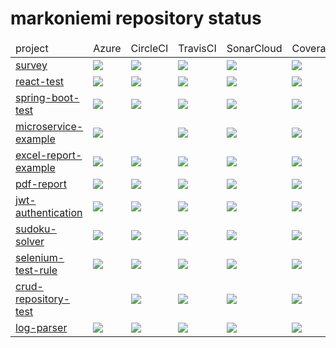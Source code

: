 # markoniemi repository status

<!--
survey
react-test
spring-boot-test
microservice-example
excel-report-example
pdf-report
jwt-authentication
sudoku-solver
selenium-test-rule
crud-repository-test
log-parser
spring-mvc
react-survey
electronic-life
game-of-life
-->

<table>
<thead>
<td>project</td><td>Azure</td><td>CircleCI</td><td>TravisCI</td><td>SonarCloud</td><td>Coverage</td><td>Snyk</td>
</thead>
<tr>
<td><a href="https://github.com/markoniemi/survey">survey</a></td>
<td>
<a href="https://dev.azure.com/markoniemi0275/markoniemi/_build/latest?definitionId=3&branchName=master">
<image src="https://dev.azure.com/markoniemi0275/markoniemi/_apis/build/status/markoniemi.survey?branchName=master"/>
</a>
</td>
<td>
<a href="https://circleci.com/gh/markoniemi/survey">
<image src="https://circleci.com/gh/markoniemi/survey.svg?style=svg"/>
<a/>
</td>
<td>
<a href="https://travis-ci.org/markoniemi/survey">
<image src="https://travis-ci.org/markoniemi/survey.svg?branch=master"/>
<a/>
</td>
<td>
<a href="https://sonarcloud.io/dashboard?id=org.survey%3Asurvey">
<image src="https://sonarcloud.io/api/project_badges/measure?project=org.survey%3Asurvey&metric=alert_status"/>
<a/>
</td>
<td>
<a href="https://sonarcloud.io/dashboard?id=org.survey%3Asurvey">
<image src="https://sonarcloud.io/api/project_badges/measure?project=org.survey%3Asurvey&metric=coverage"/>
<a/>
</td>
<td>
<a href="https://snyk.io/test/github/markoniemi/survey">
<image src="https://snyk.io/test/github/markoniemi/survey/badge.svg"/>
</td>
</tr>
<tr>
<td><a href="https://github.com/markoniemi/react-test">react-test</a></td>
<td>
<a href="https://dev.azure.com/markoniemi0275/markoniemi/_build/latest?definitionId=4&branchName=master">
<image src="https://dev.azure.com/markoniemi0275/markoniemi/_apis/build/status/markoniemi.react-test?branchName=master"/>
</a>
</td>
<td>
<a href="https://circleci.com/gh/markoniemi/react-test">
<image src="https://circleci.com/gh/markoniemi/react-test.svg?style=svg"/>
<a/>
</td>
<td>
<a href="https://travis-ci.org/markoniemi/react-test">
<image src="https://travis-ci.org/markoniemi/react-test.svg?branch=master"/>
<a/>
</td>
<td>
<a href="https://sonarcloud.io/dashboard?id=markoniemi%3Areact-test">
<image src="https://sonarcloud.io/api/project_badges/measure?project=markoniemi%3Areact-test&metric=alert_status"/>
<a/>
</td>
<td>
<a href="https://coveralls.io/r/markoniemi/react-test?branch=master">
<image src="https://img.shields.io/coveralls/markoniemi/react-test/master.svg"/>
<a/>
</td>
<td>
<a href="https://snyk.io/test/github/markoniemi/react-test">
<image src="https://snyk.io/test/github/markoniemi/react-test/badge.svg"/>
</td>
</tr>
<tr>
<td><a href="https://github.com/markoniemi/spring-boot-test">spring-boot-test</a></td>
<td>
<a href="https://dev.azure.com/markoniemi0275/markoniemi/_build/latest?definitionId=4&branchName=master">
<image src="https://dev.azure.com/markoniemi0275/markoniemi/_apis/build/status/markoniemi.spring-boot-test?branchName=master"/>
</a>
</td>
<td>
<a href="https://circleci.com/gh/markoniemi/spring-boot-test">
<image src="https://circleci.com/gh/markoniemi/spring-boot-test.svg?style=svg"/>
<a/>
</td>
<td>
<a href="https://travis-ci.org/markoniemi/spring-boot-test">
<image src="https://travis-ci.org/markoniemi/spring-boot-test.svg?branch=master"/>
<a/>
</td>
<td>
<a href="https://sonarcloud.io/dashboard?id=org.survey%3Aspring-boot-test">
<image src="https://sonarcloud.io/api/project_badges/measure?project=org.survey%3Aspring-boot-test&metric=alert_status"/>
<a/>
</td>
<td>
<a href="https://sonarcloud.io/dashboard?id=org.survey%3Aspring-boot-test">
<image src="https://sonarcloud.io/api/project_badges/measure?project=org.survey%3Aspring-boot-test&metric=coverage"/>
<a/>
</td>
<td>
<a href="https://snyk.io/test/github/markoniemi/spring-boot-test">
<image src="https://snyk.io/test/github/markoniemi/spring-boot-test/badge.svg"/>
</td>
</tr>
<tr>
<td><a href="https://github.com/markoniemi/microservice-example">microservice-example</a></td>
<td>
<a href="https://dev.azure.com/markoniemi0275/markoniemi/_build/latest?definitionId=8&branchName=master">
<image src="https://dev.azure.com/markoniemi0275/markoniemi/_apis/build/status/markoniemi.microservice-example?branchName=master"/>
</a>
</td>
<td>
<!--
<a href="https://circleci.com/gh/markoniemi/microservice-example">
<image src="https://circleci.com/gh/markoniemi/microservice-example.svg?style=svg"/>
<a/>
-->
</td>
<td>
<a href="https://travis-ci.org/markoniemi/microservice-example">
<image src="https://travis-ci.org/markoniemi/microservice-example.svg?branch=master"/>
<a/>
</td>
<td>
<a href="https://sonarcloud.io/dashboard?id=org.cloud-config%3Amicroservice-example">
<image src="https://sonarcloud.io/api/project_badges/measure?project=org.cloud-config%3Amicroservice-example&metric=alert_status"/>
<a/>
</td>
<td>
<a href="https://sonarcloud.io/dashboard?id=org.cloud-config%3Amicroservice-example">
<image src="https://sonarcloud.io/api/project_badges/measure?project=org.cloud-config%3Amicroservice-example&metric=coverage"/>
<a/>
</td>
<td>
<a href="https://snyk.io/test/github/markoniemi/microservice-example">
<image src="https://snyk.io/test/github/markoniemi/microservice-example/badge.svg"/>
</td>
</tr>
<tr>
<td><a href="https://github.com/markoniemi/excel-report-example">excel-report-example</a></td>
<td>
<a href="https://dev.azure.com/markoniemi0275/markoniemi/_build/latest?definitionId=1&branchName=master">
<image src="https://dev.azure.com/markoniemi0275/markoniemi/_apis/build/status/markoniemi.excel-report-example?branchName=master"/>
</a>
</td>
<td>
<a href="https://circleci.com/gh/markoniemi/excel-report-example">
<image src="https://circleci.com/gh/markoniemi/excel-report-example.svg?style=svg"/>
<a/>
</td>
<td>
<a href="https://travis-ci.org/markoniemi/excel-report-example">
<image src="https://travis-ci.org/markoniemi/excel-report-example.svg?branch=master"/>
<a/>
</td>
<td>
<a href="https://sonarcloud.io/dashboard?id=org.excel-report-example%3Aexcel-report-example">
<image src="https://sonarcloud.io/api/project_badges/measure?project=org.excel-report-example%3Aexcel-report-example&metric=alert_status"/>
<a/>
</td>
<td>
<a href="https://sonarcloud.io/dashboard?id=org.excel-report-example%3Aexcel-report-example">
<image src="https://sonarcloud.io/api/project_badges/measure?project=org.excel-report-example%3Aexcel-report-example&metric=coverage"/>
<a/>
</td>
<td>
<a href="https://snyk.io/test/github/markoniemi/excel-report-example">
<image src="https://snyk.io/test/github/markoniemi/excel-report-example/badge.svg"/>
</td>
</tr>
<tr>
<td><a href="https://github.com/markoniemi/pdf-report">pdf-report</a></td>
<td>
<a href="https://dev.azure.com/markoniemi0275/markoniemi/_build/latest?definitionId=2&branchName=master">
<image src="https://dev.azure.com/markoniemi0275/markoniemi/_apis/build/status/markoniemi.pdf-report?branchName=master"/>
</a>
</td>
<td>
<a href="https://circleci.com/gh/markoniemi/pdf-report">
<image src="https://circleci.com/gh/markoniemi/pdf-report.svg?style=svg"/>
<a/>
</td>
<td>
<a href="https://travis-ci.org/markoniemi/pdf-report">
<image src="https://travis-ci.org/markoniemi/pdf-report.svg?branch=master"/>
<a/>
</td>
<td>
<a href="https://sonarcloud.io/dashboard?id=org.pdf-report%3Apdf-report">
<image src="https://sonarcloud.io/api/project_badges/measure?project=org.pdf-report%3Apdf-report&metric=alert_status"/>
<a/>
</td>
<td>
<a href="https://sonarcloud.io/dashboard?id=org.pdf-report%3Apdf-report">
<image src="https://sonarcloud.io/api/project_badges/measure?project=org.pdf-report%3Apdf-report&metric=coverage"/>
<a/>
</td>
<td>
<a href="https://snyk.io/test/github/markoniemi/pdf-report">
<image src="https://snyk.io/test/github/markoniemi/pdf-report/badge.svg"/>
</td>
</tr>
<tr>
<td><a href="https://github.com/markoniemi/jwt-authentication">jwt-authentication</a></td>
<td>
<a href="https://dev.azure.com/markoniemi0275/markoniemi/_build/latest?definitionId=11&branchName=master">
<image src="https://dev.azure.com/markoniemi0275/markoniemi/_apis/build/status/markoniemi.jwt-authentication?branchName=master"/>
</a>
</td>
<td>
<a href="https://circleci.com/gh/markoniemi/jwt-authentication">
<image src="https://circleci.com/gh/markoniemi/jwt-authentication.svg?style=svg"/>
<a/>
</td>
<td>
<a href="https://travis-ci.org/markoniemi/jwt-authentication">
<image src="https://travis-ci.org/markoniemi/jwt-authentication.svg?branch=master"/>
<a/>
</td>
<td>
<a href="https://sonarcloud.io/dashboard?id=org.jwt%3Ajwt-authentication">
<image src="https://sonarcloud.io/api/project_badges/measure?project=org.jwt%3Ajwt-authentication&metric=alert_status"/>
<a/>
</td>
<td>
<a href="https://sonarcloud.io/dashboard?id=org.jwt%3Ajwt-authentication">
<image src="https://sonarcloud.io/api/project_badges/measure?project=org.jwt%3Ajwt-authentication&metric=coverage"/>
<a/>
</td>
<td>
<a href="https://snyk.io/test/github/markoniemi/jwt-authentication">
<image src="https://snyk.io/test/github/markoniemi/jwt-authentication/badge.svg"/>
</td>
</tr>
<tr>
<td><a href="https://github.com/markoniemi/sudoku-solver">sudoku-solver</a></td>
<td>
<a href="https://dev.azure.com/markoniemi0275/markoniemi/_build/latest?definitionId=10&branchName=master">
<image src="https://dev.azure.com/markoniemi0275/markoniemi/_apis/build/status/markoniemi.sudoku-solver?branchName=master"/>
</a>
</td>
<td>
<a href="https://circleci.com/gh/markoniemi/sudoku-solver">
<image src="https://circleci.com/gh/markoniemi/sudoku-solver.svg?style=svg"/>
<a/>
</td>
<td>
<a href="https://travis-ci.org/markoniemi/sudoku-solver">
<image src="https://travis-ci.org/markoniemi/sudoku-solver.svg?branch=master"/>
<a/>
</td>
<td>
<a href="https://sonarcloud.io/dashboard?id=com.tieto.sudoku%3Asudoku-solver">
<image src="https://sonarcloud.io/api/project_badges/measure?project=com.tieto.sudoku%3Asudoku-solver&metric=alert_status"/>
<a/>
</td>
<td>
<a href="https://sonarcloud.io/dashboard?id=com.tieto.sudoku%3Asudoku-solver">
<image src="https://sonarcloud.io/api/project_badges/measure?project=com.tieto.sudoku%3Asudoku-solver&metric=coverage"/>
<a/>
</td>
<td>
<a href="https://snyk.io/test/github/markoniemi/sudoku-solver">
<image src="https://snyk.io/test/github/markoniemi/sudoku-solver/badge.svg"/>
</td>
</tr>
<tr>
<td><a href="https://github.com/markoniemi/selenium-test-rule">selenium-test-rule</a></td>
<td>
<a href="https://dev.azure.com/markoniemi0275/markoniemi/_build/latest?definitionId=5&branchName=master">
<image src="https://dev.azure.com/markoniemi0275/markoniemi/_apis/build/status/markoniemi.selenium-test-rule?branchName=master"/>
</a>
</td>
<td>
<a href="https://circleci.com/gh/markoniemi/selenium-test-rule">
<image src="https://circleci.com/gh/markoniemi/selenium-test-rule.svg?style=svg"/>
<a/>
</td>
<td>
<a href="https://travis-ci.org/markoniemi/selenium-test-rule">
<image src="https://travis-ci.org/markoniemi/selenium-test-rule.svg?branch=master"/>
<a/>
</td>
<td>
<a href="https://sonarcloud.io/dashboard?id=org.markoniemi%3Aselenium-test-rule">
<image src="https://sonarcloud.io/api/project_badges/measure?project=org.markoniemi%3Aselenium-test-rule&metric=alert_status"/>
<a/>
</td>
<td>
<a href="https://sonarcloud.io/dashboard?id=org.markoniemi%3Aselenium-test-rule">
<image src="https://sonarcloud.io/api/project_badges/measure?project=org.markoniemi%3Aselenium-test-rule&metric=coverage"/>
<a/>
</td>
<td>
<a href="https://snyk.io/test/github/markoniemi/selenium-test-rule">
<image src="https://snyk.io/test/github/markoniemi/selenium-test-rule/badge.svg"/>
</td>
</tr>
<tr>
<td><a href="https://github.com/markoniemi/crud-repository-test">crud-repository-test</a></td>
<td>
<!--
<a href="https://dev.azure.com/markoniemi0275/markoniemi/_build/latest?definitionId=4&branchName=master">
<image src="https://dev.azure.com/markoniemi0275/markoniemi/_apis/build/status/markoniemi.crud-repository-test?branchName=master"/>
-->
</a>
</td>
<td>
<a href="https://circleci.com/gh/markoniemi/crud-repository-test">
<image src="https://circleci.com/gh/markoniemi/crud-repository-test.svg?style=svg"/>
<a/>
</td>
<td>
<a href="https://travis-ci.org/markoniemi/crud-repository-test">
<image src="https://travis-ci.org/markoniemi/crud-repository-test.svg?branch=master"/>
<a/>
</td>
<td>
<a href="https://sonarcloud.io/dashboard?id=org.repository%3Acrud-repository-test">
<image src="https://sonarcloud.io/api/project_badges/measure?project=org.repository%3Acrud-repository-test&metric=alert_status"/>
<a/>
</td>
<td>
<a href="https://sonarcloud.io/dashboard?id=org.repository%3Acrud-repository-test">
<image src="https://sonarcloud.io/api/project_badges/measure?project=org.repository%3Acrud-repository-test&metric=coverage"/>
<a/>
</td>
<td>
<a href="https://snyk.io/test/github/markoniemi/crud-repository-test">
<image src="https://snyk.io/test/github/markoniemi/crud-repository-test/badge.svg"/>
</td>
</tr>
<tr>
<td><a href="https://github.com/markoniemi/log-parser">log-parser</a></td>
<td>
<a href="https://dev.azure.com/markoniemi0275/markoniemi/_build/latest?definitionId=9&branchName=master">
<image src="https://dev.azure.com/markoniemi0275/markoniemi/_apis/build/status/markoniemi.log-parser?branchName=master"/>
</a>
</td>
<td>
<a href="https://circleci.com/gh/markoniemi/log-parser">
<image src="https://circleci.com/gh/markoniemi/log-parser.svg?style=svg"/>
<a/>
</td>
<td>
<a href="https://travis-ci.org/markoniemi/log-parser">
<image src="https://travis-ci.org/markoniemi/log-parser.svg?branch=master"/>
<a/>
</td>
<td>
<a href="https://sonarcloud.io/dashboard?id=com.tieto.log-parser%3Alog-parser">
<image src="https://sonarcloud.io/api/project_badges/measure?project=com.tieto.log-parser%3Alog-parser&metric=alert_status"/>
<a/>
</td>
<td>
<a href="https://sonarcloud.io/dashboard?id=com.tieto.log-parser%3Alog-parser">
<image src="https://sonarcloud.io/api/project_badges/measure?project=com.tieto.log-parser%3Alog-parser&metric=coverage"/>
<a/>
</td>
<td>
<a href="https://snyk.io/test/github/markoniemi/log-parser">
<image src="https://snyk.io/test/github/markoniemi/log-parser/badge.svg"/>
</td>
</tr>
</table>

